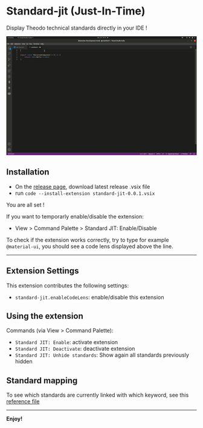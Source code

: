 # Standard-jit (Just-In-Time)

Display Theodo technical standards directly in your IDE !

![extension demo gif](./docs/extension-standard-jit.gif)

## Installation

- On the [release page](https://github.com/theodo/standard-jit/releases), download latest release .vsix file
- run `code --install-extension standard-jit-0.0.1.vsix`

You are all set !

If you want to temporarly enable/disable the extension:

- View > Command Palette > Standard JIT: Enable/Disable

To check if the extension works correctly, try to type for example `@material-ui`, you should see a code lens displayed above the line.

---

## Extension Settings

This extension contributes the following settings:

- `standard-jit.enableCodeLens`: enable/disable this extension

## Using the extension

Commands (via View > Command Palette):

- `Standard JIT: Enable`: activate extension
- `Standard JIT: Deactivate`: deactivate extension
- `Standard JIT: Unhide standards`: Show again all standards previously hidden

## Standard mapping

To see which standards are currently linked with which keyword, see this [reference file](https://github.com/theodo/standard-jit/blob/master/src/standardMapping.json)

---

**Enjoy!**
